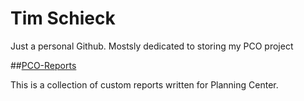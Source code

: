 # Tim Schieck
Just a personal Github. Mostsly dedicated to storing my PCO project

##[PCO-Reports](https://tschieck.github.io/PCO-Reports/)

This is a collection of custom reports written for Planning Center.
